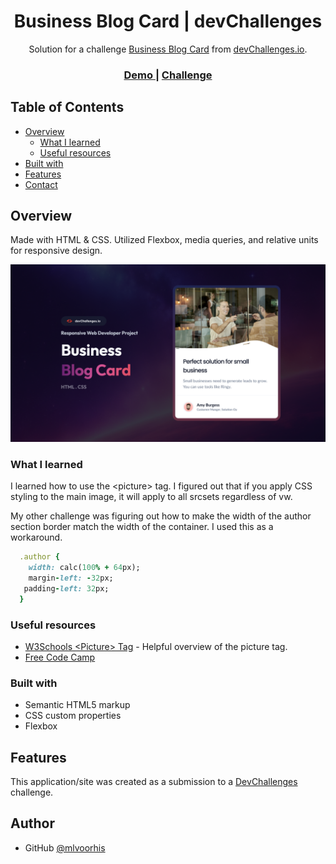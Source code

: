 <!-- Please update value in the {}  -->

<h1 align="center">Business Blog Card | devChallenges</h1>

<div align="center">
   Solution for a challenge <a href="https://devchallenges.io/challenge/business-blog-card" target="_blank">Business Blog Card</a> from <a href="http://devchallenges.io" target="_blank">devChallenges.io</a>.
</div>

<div align="center">
  <h3>
    <a href="{https://your-demo-link.your-domain}">
      Demo
    </a>
    <span> | </span>
    <a href="https://devchallenges.io/challenge/business-blog-card">
      Challenge
    </a>
  </h3>
</div>

<!-- TABLE OF CONTENTS -->

## Table of Contents

- [Overview](#overview)
  - [What I learned](#what-i-learned)
  - [Useful resources](#useful-resources)
- [Built with](#built-with)
- [Features](#features)
- [Contact](#contact)

<!-- OVERVIEW -->

## Overview
Made with HTML & CSS. Utilized Flexbox, media queries, and relative units for responsive design.

<img src="thumbnail.jpg">

### What I learned
I learned how to use the &lt;picture&gt; tag. I figured out that if you apply CSS styling to the main image, it will apply to all srcsets regardless of vw. 

My other challenge was figuring out how to make the width of the author section border match the width of the container. I used this as a workaround.

```ruby
  .author {
    width: calc(100% + 64px);
    margin-left: -32px;
   padding-left: 32px;
  }
```

### Useful resources
- <a href="https://www.w3schools.com/tags/tag_picture.asp" target="_blank">W3Schools &lt;Picture&gt; Tag</a> - Helpful overview of the picture tag.
- <a href="freecodecamp.org" target="_blank">Free Code Camp</a>

### Built with

- Semantic HTML5 markup
- CSS custom properties
- Flexbox

## Features

<!-- List the features of your application or follow the template. Don't share the figma file here :) -->

This application/site was created as a submission to a [DevChallenges](https://devchallenges.io/challenges-dashboard) challenge.

## Author

- GitHub [@mlvoorhis]( https://github.com/mlvoorhis)

